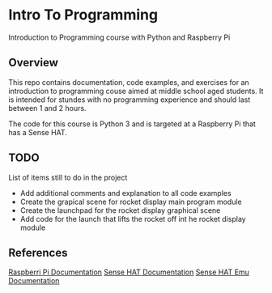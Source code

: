 # Intro To Programming
Introduction to Programming course with Python and Raspberry Pi

## Overview
This repo contains documentation, code examples, and exercises for an introduction to programming couse aimed at middle school aged students. It is intended for stundes with no programming experience and should last between 1 and 2 hours.

The code for this course is Python 3 and is targeted at a Raspberry Pi that has a Sense HAT.

## TODO
List of items still to do in the project
* Add additional comments and explanation to all code examples
* Create the grapical scene for rocket display main program module
* Create the launchpad for the rocket display graphical scene
* Add code for the launch that lifts the rocket off int he rocket display module

## References
[Raspberri Pi Documentation](https://www.raspberrypi.org/documentation/)
[Sense HAT Documentation](http://pythonhosted.org/sense-hat/)
[Sense HAT Emu Documentation](https://sense-emu.readthedocs.io/en/v1.0/)

